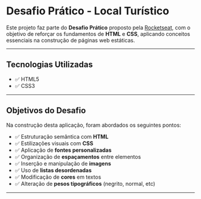 # Desafio Prático - Local Turístico

Este projeto faz parte do **Desafio Prático** proposto pela [Rocketseat](https://www.rocketseat.com.br/), com o objetivo de reforçar os fundamentos de **HTML** e **CSS**, aplicando conceitos essenciais na construção de páginas web estáticas.

---

## Tecnologias Utilizadas

- ✅ HTML5
- ✅ CSS3

---

## Objetivos do Desafio

Na construção desta aplicação, foram abordados os seguintes pontos:

- ✅ Estruturação semântica com **HTML**
- ✅ Estilizações visuais com **CSS**
- ✅ Aplicação de **fontes personalizadas**
- ✅ Organização de **espaçamentos** entre elementos
- ✅ Inserção e manipulação de **imagens**
- ✅ Uso de **listas desordenadas**
- ✅ Modificação de **cores** em textos
- ✅ Alteração de **pesos tipográficos** (negrito, normal, etc)

---